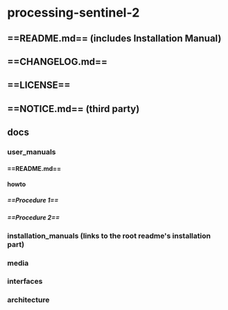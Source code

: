 # processing-sentinel-2
## ==README.md== (includes Installation Manual)
## ==CHANGELOG.md==
## ==LICENSE==
## ==NOTICE.md== (third party)

## docs
### user_manuals
#### ==README.md==
#### howto
##### ==Procedure 1==
##### ==Procedure 2==
### installation_manuals (links to the root readme's installation part)
### media
### interfaces
### architecture
